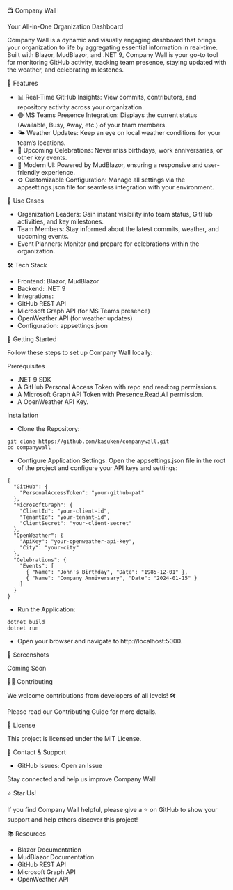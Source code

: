 📺 Company Wall

Your All-in-One Organization Dashboard

Company Wall is a dynamic and visually engaging dashboard that brings your organization to life by aggregating essential information in real-time. Built with Blazor, MudBlazor, and .NET 9, Company Wall is your go-to tool for monitoring GitHub activity, tracking team presence, staying updated with the weather, and celebrating milestones.

🌟 Features
- 📊 Real-Time GitHub Insights: View commits, contributors, and repository activity across your organization.
- 🟢 MS Teams Presence Integration: Displays the current status (Available, Busy, Away, etc.) of your team members.
- 🌤️ Weather Updates: Keep an eye on local weather conditions for your team’s locations.
- 🎉 Upcoming Celebrations: Never miss birthdays, work anniversaries, or other key events.
- 🎨 Modern UI: Powered by MudBlazor, ensuring a responsive and user-friendly experience.
- ⚙️ Customizable Configuration: Manage all settings via the appsettings.json file for seamless integration with your environment.

🎯 Use Cases
- Organization Leaders: Gain instant visibility into team status, GitHub activities, and key milestones.
- Team Members: Stay informed about the latest commits, weather, and upcoming events.
- Event Planners: Monitor and prepare for celebrations within the organization.

🛠️ Tech Stack
- Frontend: Blazor, MudBlazor
- Backend: .NET 9
- Integrations:
- GitHub REST API
- Microsoft Graph API (for MS Teams presence)
- OpenWeather API (for weather updates)
- Configuration: appsettings.json

🚀 Getting Started

Follow these steps to set up Company Wall locally:

Prerequisites
- .NET 9 SDK
- A GitHub Personal Access Token with repo and read:org permissions.
- A Microsoft Graph API Token with Presence.Read.All permission.
- A OpenWeather API Key.

Installation

- Clone the Repository:

```
git clone https://github.com/kasuken/companywall.git
cd companywall
```

- Configure Application Settings:
Open the appsettings.json file in the root of the project and configure your API keys and settings:

```
{
  "GitHub": {
    "PersonalAccessToken": "your-github-pat"
  },
  "MicrosoftGraph": {
    "ClientId": "your-client-id",
    "TenantId": "your-tenant-id",
    "ClientSecret": "your-client-secret"
  },
  "OpenWeather": {
    "ApiKey": "your-openweather-api-key",
    "City": "your-city"
  },
  "Celebrations": {
    "Events": [
      { "Name": "John's Birthday", "Date": "1985-12-01" },
      { "Name": "Company Anniversary", "Date": "2024-01-15" }
    ]
  }
}
```

- Run the Application:

```
dotnet build
dotnet run
```

- Open your browser and navigate to http://localhost:5000.

🎨 Screenshots

Coming Soon

🧑‍💻 Contributing

We welcome contributions from developers of all levels! 🛠️

Please read our Contributing Guide for more details.

📝 License

This project is licensed under the MIT License.

💬 Contact & Support

- GitHub Issues: Open an Issue

Stay connected and help us improve Company Wall!

⭐ Star Us!

If you find Company Wall helpful, please give a ⭐ on GitHub to show your support and help others discover this project!

📚 Resources

- Blazor Documentation
- MudBlazor Documentation
- GitHub REST API
- Microsoft Graph API
- OpenWeather API
